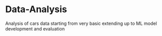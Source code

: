 # Data-Analysis
Analysis of cars data starting from very basic extending up to ML model development and evaluation
